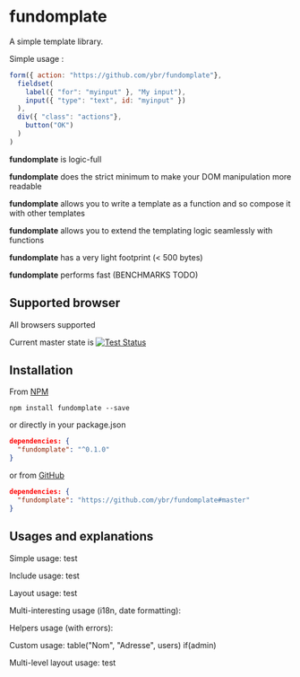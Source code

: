 fundomplate
===========

A simple template library.

Simple usage :
```javascript
form({ action: "https://github.com/ybr/fundomplate"},
  fieldset(
    label({ "for": "myinput" }, "My input"),
    input({ "type": "text", id: "myinput" })
  ),
  div({ "class": "actions"},
    button("OK")
  )
)
```

**fundomplate** is logic-full

**fundomplate** does the strict minimum to make your DOM manipulation more readable

**fundomplate** allows you to write a template as a function and so compose it with other templates

**fundomplate** allows you to extend the templating logic seamlessly with functions

**fundomplate** has a very light footprint (< 500 bytes)

**fundomplate** performs fast (BENCHMARKS  TODO)

Supported browser
---

All browsers supported

Current master state is [![Test Status](https://saucelabs.com/buildstatus/fundomplate)](https://saucelabs.com/u/fundomplate)

Installation
---

From [NPM](https://npmjs.org/package/fundomplate)

```npm install fundomplate --save```

or directly in your package.json

```json
dependencies: {
  "fundomplate": "^0.1.0"
}
```

or from [GitHub](https://github.com/ybr/fundomplate)

```json
dependencies: {
  "fundomplate": "https://github.com/ybr/fundomplate#master"
}
```

Usages and explanations
---

Simple usage: test

Include usage: test

Layout usage: test

Multi-interesting usage (i18n, date formatting):

Helpers usage (with errors):

Custom usage:
table("Nom", "Adresse", users)
if(admin)

Multi-level layout usage: test


